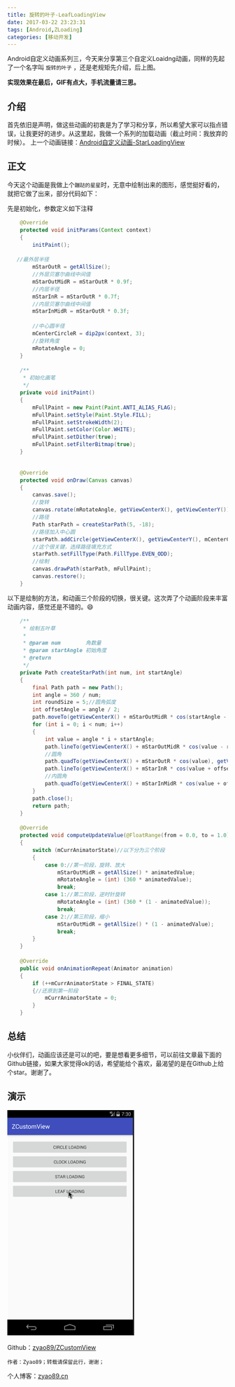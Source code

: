 ```yaml
---
title: 旋转的叶子-LeafLoadingView
date: 2017-03-22 23:23:31
tags: [Android,ZLoading]
categories: [移动开发]
---
```


Android自定义动画系列三，今天来分享第三个自定义Loaidng动画，同样的先起了一个名字叫 `旋转的叶子` ，还是老规矩先介绍，后上图。

**实现效果在最后，GIF有点大，手机流量请三思。**

## 介绍

首先依旧是声明，做这些动画的初衷是为了学习和分享，所以希望大家可以指点错误，让我更好的进步。从这里起，我做一个系列的加载动画（截止时间：我放弃的时候）。
上一个动画链接：[Android自定义动画-StarLoadingView](../Android自定义动画-StarLoadingView/README.md)

<!-- more -->

## 正文

今天这个动画是我做上个`蹦跶的星星`时，无意中绘制出来的图形，感觉挺好看的，就把它做了出来，部分代码如下：

先是初始化，参数定义如下注释

```java
    @Override
    protected void initParams(Context context)
    {
        initPaint();

   //最外层半径
        mStarOutR = getAllSize();
        //外层贝塞尔曲线中间值
        mStarOutMidR = mStarOutR * 0.9f;
        //内层半径
        mStarInR = mStarOutR * 0.7f;
        //内层贝塞尔曲线中间值
        mStarInMidR = mStarOutR * 0.3f;

        //中心圆半径
        mCenterCircleR = dip2px(context, 3);
        //旋转角度
        mRotateAngle = 0;
    }

    /**
     * 初始化画笔
     */
    private void initPaint()
    {
        mFullPaint = new Paint(Paint.ANTI_ALIAS_FLAG);
        mFullPaint.setStyle(Paint.Style.FILL);
        mFullPaint.setStrokeWidth(2);
        mFullPaint.setColor(Color.WHITE);
        mFullPaint.setDither(true);
        mFullPaint.setFilterBitmap(true);
    }

```

```java

    @Override
    protected void onDraw(Canvas canvas)
    {
        canvas.save();
        //旋转
        canvas.rotate(mRotateAngle, getViewCenterX(), getViewCenterY());
        //路径
        Path starPath = createStarPath(5, -18);
        //路径加入中心圆
        starPath.addCircle(getViewCenterX(), getViewCenterY(), mCenterCircleR, Path.Direction.CW);
        //这个很关键，选择路径填充方式
        starPath.setFillType(Path.FillType.EVEN_ODD);
        //绘制
        canvas.drawPath(starPath, mFullPaint);
        canvas.restore();
    }

```

以下是绘制的方法，和动画三个阶段的切换，很关键。这次弄了个动画阶段来丰富动画内容，感觉还是不错的。😄

```java
    /**
     * 绘制五叶草
     *
     * @param num        角数量
     * @param startAngle 初始角度
     * @return
     */
    private Path createStarPath(int num, int startAngle)
    {
        final Path path = new Path();
        int angle = 360 / num;
        int roundSize = 5;//圆角弧度
        int offsetAngle = angle / 2;
        path.moveTo(getViewCenterX() + mStarOutMidR * cos(startAngle - roundSize), getViewCenterY() + mStarOutMidR * sin(startAngle - roundSize));
        for (int i = 0; i < num; i++)
        {
            int value = angle * i + startAngle;
            path.lineTo(getViewCenterX() + mStarOutMidR * cos(value - roundSize), getViewCenterY() + mStarOutMidR * sin(value - roundSize));
            //圆角
            path.quadTo(getViewCenterX() + mStarOutR * cos(value), getViewCenterY() + mStarOutR * sin(value), getViewCenterX() + mStarOutMidR * cos(value + roundSize), getViewCenterY() + mStarOutMidR * sin(value + roundSize));
            path.lineTo(getViewCenterX() + mStarInR * cos(value + offsetAngle - roundSize), getViewCenterY() + mStarInR * sin(value + offsetAngle - roundSize));
            //内圆角
            path.quadTo(getViewCenterX() + mStarInMidR * cos(value + offsetAngle), getViewCenterY() + mStarInMidR * sin(value + offsetAngle), getViewCenterX() + mStarInR * cos(value + offsetAngle + roundSize), getViewCenterY() + mStarInR * sin(value + offsetAngle + roundSize));
        }
        path.close();
        return path;
    }

    @Override
    protected void computeUpdateValue(@FloatRange(from = 0.0, to = 1.0) float animatedValue)
    {
        switch (mCurrAnimatorState)//以下分为三个阶段
        {
            case 0://第一阶段，旋转、放大
                mStarOutMidR = getAllSize() * animatedValue;
                mRotateAngle = (int) (360 * animatedValue);
                break;
            case 1://第二阶段，逆时针旋转
                mRotateAngle = (int) (360 * (1 - animatedValue));
                break;
            case 2://第三阶段，缩小
                mStarOutMidR = getAllSize() * (1 - animatedValue);
                break;
        }
    }

    @Override
    public void onAnimationRepeat(Animator animation)
    {
        if (++mCurrAnimatorState > FINAL_STATE)
        {//还原到第一阶段
            mCurrAnimatorState = 0;
        }
    }


```

## 总结

小伙伴们，动画应该还是可以的吧，要是想看更多细节，可以前往文章最下面的Github链接，如果大家觉得ok的话，希望能给个喜欢，最渴望的是在Github上给个star。谢谢了。

## 演示

![动画演示图](./leaf_loading.gif)

Github：[zyao89/ZCustomView](https://github.com/zyao89/ZCustomView)

`作者：Zyao89；转载请保留此行，谢谢；`

个人博客：[zyao89.cn](http://zyao89.github.io)

